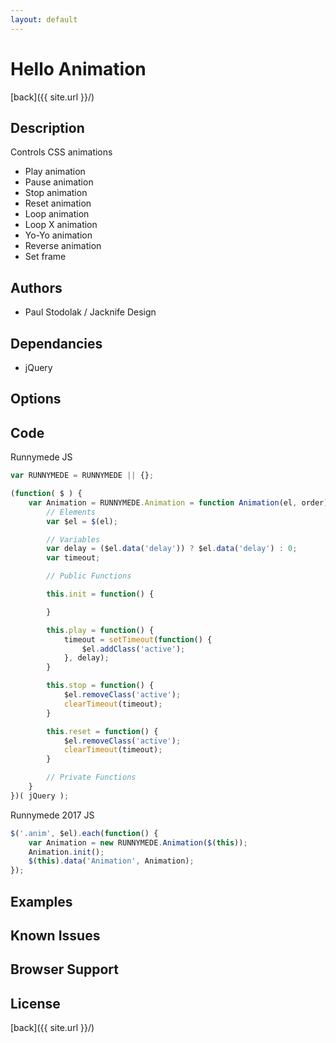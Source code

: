 ```yaml
---
layout: default
---
```


# Hello Animation
[back]({{ site.url }}/)

## Description
Controls CSS animations

- Play animation
- Pause animation
- Stop animation
- Reset animation
- Loop animation
- Loop X animation
- Yo-Yo animation
- Reverse animation
- Set frame

## Authors
- Paul Stodolak / Jacknife Design

## Dependancies
- jQuery

## Options

## Code
Runnymede JS
```javascript
var RUNNYMEDE = RUNNYMEDE || {};

(function( $ ) {
	var Animation = RUNNYMEDE.Animation = function Animation(el, order) {
		// Elements
		var $el = $(el);

		// Variables
		var delay = ($el.data('delay')) ? $el.data('delay') : 0;
		var timeout;

		// Public Functions

		this.init = function() {

		}

		this.play = function() {
			timeout = setTimeout(function() {
				$el.addClass('active');
			}, delay);
		}

		this.stop = function() {
			$el.removeClass('active');
			clearTimeout(timeout);
		}

		this.reset = function() {
			$el.removeClass('active');
			clearTimeout(timeout);
		}

		// Private Functions
	}
})( jQuery );
```
Runnymede 2017 JS
```javascript
$('.anim', $el).each(function() {
	var Animation = new RUNNYMEDE.Animation($(this));
	Animation.init();
	$(this).data('Animation', Animation);
});
```
## Examples

## Known Issues

## Browser Support

## License

[back]({{ site.url }}/)